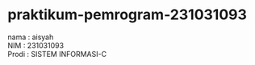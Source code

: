 # praktikum-pemrogram-231031093
<div> nama : aisyah </div>
<div> NIM : 231031093 </div>
<div> Prodi : SISTEM INFORMASI-C</div>
      
